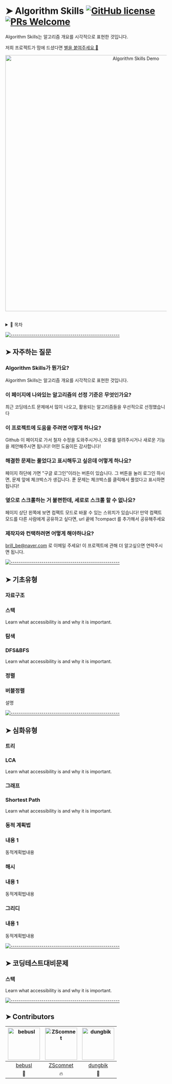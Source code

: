 <!-- ⚠️ This README has been generated from the file(s) "blueprint.md" ⚠️-->
# ➤ Algorithm Skills [![GitHub license](https://img.shields.io/badge/license-MIT-blue.svg)](https://github.com/cbnu-community/algorithm_skills/blob/master/LICENSE.md) [![PRs Welcome](https://img.shields.io/badge/PRs-welcome-brightgreen.svg)](https://github.com/cbnu-community/algorithm_skills/wiki)

Algorithm Skills는 알고리즘 개요를 시각적으로 표현한 것입니다. 

저희 프로젝트가 맘에 드셨다면 <a href="https://github.com/cbnu-community/algorithm_skills/stargazers" aria-label="Become stargazer link">별을 붙여주세요 🤩</a>

<p align="center">
	<a href="https://github.com/cbnu-community/algorithm_skills" target="_blank">
		<img src="https://raw.githubusercontent.com/andreasbm/web-skills/master/demo.gif" alt="Algorithm Skills Demo" width="800" />
	</a>
</p>
<br />
<details>
<summary>📖 목차</summary>
<br />

[![-----------------------------------------------------](https://raw.githubusercontent.com/andreasbm/readme/master/assets/lines/colored.png)](#table-of-contents)

## ➤ Table of Contents

* [➤ 자주하는 질문](#--)
	* [Algorithm Skills가 뭔가요?](#algorithm-skills-)
	* [이 페이지에 나와있는 알고리즘의 선정 기준은 무엇인가요?](#------)
	* [이 프로젝트에 도움을 주려면 어떻게 하나요?](#-----)
	* [해결한 문제는 풀었다고 표시해두고 싶은데 어떻게 하나요?](#-------1)
	* [옆으로 스크롤하는 거 불편한데, 세로로 스크롤 할 수 없나요?](#--------)
	* [제작자와 컨택하려면 어떻게 해야하나요?](#---)
* [➤ 기초유형](#-)
	* [자료구조](#)
	* [스택](#-1)
	* [탐색](#-2)
	* [DFS&BFS](#dfsbfs)
	* [정렬](#-3)
	* [버블정렬](#-4)
* [➤ 심화유형](#--1)
	* [트리](#-5)
	* [LCA](#lca)
	* [그래프](#-6)
	* [Shortest Path](#shortest-path)
	* [동적 계획법](#--2)
	* [내용 1](#-1)
	* [해시](#-7)
	* [내용 1](#-1-1)
	* [그리디](#-8)
	* [내용 1](#-1-2)
* [➤ 코딩테스트대비문제](#--3)
	* [스택](#-9)
* [➤ Contributors](#-contributors)
</details>


[![-----------------------------------------------------](https://raw.githubusercontent.com/andreasbm/readme/master/assets/lines/colored.png)](#-)

## ➤ 자주하는 질문

### Algorithm Skills가 뭔가요?
Algorithm Skills는 알고리즘 개요를 시각적으로 표현한 것입니다.

### 이 페이지에 나와있는 알고리즘의 선정 기준은 무엇인가요?
최근 코딩테스트 문제에서 많이 나오고, 활용되는 알고리즘들을 우선적으로 선정했습니다

### 이 프로젝트에 도움을 주려면 어떻게 하나요?
Github 이 페이지로 가서 철자 수정을 도와주시거나, 오류를 알려주시거나 새로운 기능을 제안해주시면 됩니다! 어떤 도움이든 감사합니다!

### 해결한 문제는 풀었다고 표시해두고 싶은데 어떻게 하나요?
페이지 하단에 가면 "구글 로그인"이라는 버튼이 있습니다. 그 버튼을 눌러 로그인 하시면, 문제 앞에 체크박스가 생깁니다. 푼 문제는 체크박스를 클릭해서 풀었다고 표시하면 됩니다!

### 옆으로 스크롤하는 거 불편한데, 세로로 스크롤 할 수 없나요?
페이지 상단 왼쪽에 보면 컴팩트 모드로 바꿀 수 있는 스위치가 있습니다! 만약 컴팩트 모드를 다른 사람에게 공유하고 싶다면, url 끝에 ?compact 를 추가해서 공유해주세요

### 제작자와 컨택하려면 어떻게 해야하나요?
brill_be@naver.com 로 이메일 주세요! 이 프로젝트에 관해 더 알고싶으면 연락주시면 됩니다.


[![-----------------------------------------------------](https://raw.githubusercontent.com/andreasbm/readme/master/assets/lines/colored.png)](#)

## ➤ 기초유형

### 자료구조

### 스택

Learn what accessibility is and why it is important.




### 탐색

### DFS&BFS

Learn what accessibility is and why it is important.




### 정렬

### 버블정렬

설명





[![-----------------------------------------------------](https://raw.githubusercontent.com/andreasbm/readme/master/assets/lines/colored.png)](#)

## ➤ 심화유형

### 트리

### LCA

Learn what accessibility is and why it is important.




### 그래프

### Shortest Path

Learn what accessibility is and why it is important.




### 동적 계획법

### 내용 1

동적계획법내용




### 해시

### 내용 1

동적계획법내용




### 그리디

### 내용 1

동적계획법내용





[![-----------------------------------------------------](https://raw.githubusercontent.com/andreasbm/readme/master/assets/lines/colored.png)](#)

## ➤ 코딩테스트대비문제

### 스택

Learn what accessibility is and why it is important.




[![-----------------------------------------------------](https://raw.githubusercontent.com/andreasbm/readme/master/assets/lines/colored.png)](#contributors)

## ➤ Contributors
	

| [<img alt="bebusl" src="https://data.ac-illust.com/data/thumbnails/a7/a74afdc890960a2341644e16b36e9f35_t.jpeg" width="100">](https://github.com/bebusl) | [<img alt="ZScomnet" src="https://avatars1.githubusercontent.com/u/48237348?s=460&v=4" width="100">](https://github.com/ZScomnet) | [<img alt="dungbik" src="https://avatars2.githubusercontent.com/u/49610681?s=460&u=c796432dbdd2e4d3a6e26c211a668c457f4e1fe0&v=4" width="100">](https://github.com/dungbik) |
|:--------------------------------------------------:|:--------------------------------------------------:|:--------------------------------------------------:|
| [bebusl](https://github.com/bebusl)              | [ZScomnet](https://github.com/ZScomnet)          | [dungbik](https://github.com/dungbik)            |
| 🌴                                               | 🔥                                               | 📖                                               |
